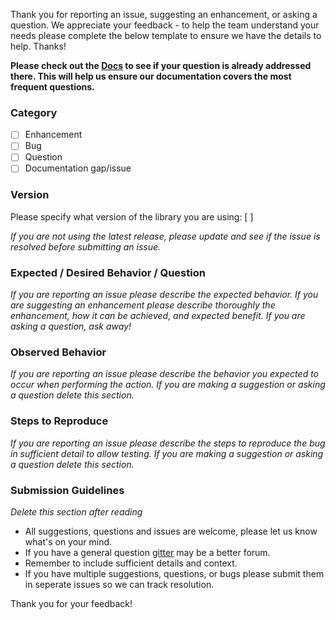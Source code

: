 Thank you for reporting an issue, suggesting an enhancement, or asking a question. We appreciate your feedback - to help the team understand your
needs please complete the below template to ensure we have the details to help. Thanks!

**Please check out the [Docs](https://pnp.github.io/pnpjs/) to see if your question is already addressed there. This will help us ensure our documentation covers the most frequent questions.**

### Category
- [ ] Enhancement
- [ ] Bug
- [ ] Question
- [ ] Documentation gap/issue

### Version

Please specify what version of the library you are using: [         ]

*If you are not using the latest release, please update and see if the issue is resolved before submitting an issue.*

### Expected / Desired Behavior / Question
*If you are reporting an issue please describe the expected behavior. If you are suggesting an enhancement please
describe thoroughly the enhancement, how it can be achieved, and expected benefit. If you are asking a question, ask away!*

### Observed Behavior
*If you are reporting an issue please describe the behavior you expected to occur when performing the action. If you are making a
suggestion or asking a question delete this section.*

### Steps to Reproduce
*If you are reporting an issue please describe the steps to reproduce the bug in sufficient detail to allow testing. If you are making
a suggestion or asking a question delete this section.*

### Submission Guidelines
*Delete this section after reading*
* All suggestions, questions and issues are welcome, please let us know what's on your mind.
* If you have a general question [gitter](https://gitter.im/OfficeDev/PnP-JS-Core) may be a better forum.
* Remember to include sufficient details and context.
* If you have multiple suggestions, questions, or bugs please submit them in seperate issues so we can track resolution.

Thank you for your feedback!
